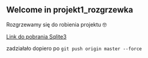 ## Welcome in projekt1_rozgrzewka

Rozgrzewamy się do robienia projektu 🤓


[Link do pobrania Sqlite3](https://sqlite.org/download.html)



zadziałało dopiero po  `git push origin master --force`
